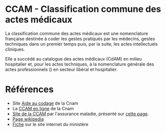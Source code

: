 # CCAM - Classification commune des actes médicaux
<!-- SPDX-License-Identifier: MPL-2.0 -->

La classification commune des actes médicaux est une nomenclature française destinée à coder les gestes pratiqués par les médecins, gestes techniques dans un premier temps puis, par la suite, les actes intellectuels cliniques. 

Elle a succédé au catalogue des actes médicaux (CdAM) en milieu hospitalier et, pour les actes techniques, à la nomenclature générale des actes professionnels (<link-previewer href="NGAP.html" text="NGAP" preview-title="NGAP - Nomenclature générale des actes professionnels" preview-text="Nomenclature des actes cliniques réalisés par les médecins (consultations des généralistes ou des spécialistes par exemple) et des actes médico-techniques des paramédicaux (kinésithérapeutes, infirmiers, …). " />) en secteur libéral et hospitalier.

# Références
- Site [Aide au codage](https://www.aideaucodage.fr/ccam) de la Cnam
- La [CCAM en ligne](https://www.ameli.fr/accueil-de-la-ccam/index.php) de la Cnam
- [Site de la CCAM](https://www.ameli.fr/accueil-de-la-ccam/index.php) par l'assurance maladie, présenté sur [cette page](https://www.ameli.fr/medecin/exercice-liberal/remuneration/nomenclatures-codage/codage-actes-medicaux-ccam).
- [Page wikipedia](https://fr.wikipedia.org/wiki/Classification_commune_des_actes_m%C3%A9dicaux)
- [Fiche](https://solidarites-sante.gouv.fr/professionnels/gerer-un-etablissement-de-sante-medico-social/financement/financement-des-etablissements-de-sante-10795/financement-des-etablissements-de-sante-glossaire/article/classification-commune-des-actes-medicaux-ccam) sur le site internet du ministère
